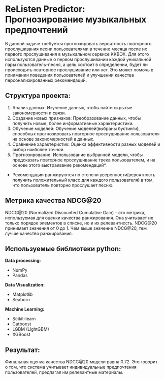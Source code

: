 # ReListen Predictor: Прогнозирование музыкальных предпочтений
В данной задаче требуется прогнозировать вероятность повторного прослушивания песни пользователями в течение месяца после их первого прослушивания в музыкальном сервисе KKBOX. Для этого используются данные о первом прослушивании каждой уникальной пары пользователь-песня, а цель состоит в определении, будет ли происходить повторное прослушивание или нет. Это может помочь в понимании поведения пользователей и улучшении качества персонализированных рекомендаций.

## Структура проекта:
1. Анализ данных:
Изучение данных, чтобы найти скрытые закономерности и связи.
2. Создание новых признаков:
Преобразование данных, чтобы получить новые, более информативные характеристики.
3. Обучение моделей:
Обучение моделей(выбраны бустинги), способных прогнозировать повторное прослушивание пользователя на основе закономерностей в данных.
4. Сравнение характеристик:
Оценка эффективности разных моделей и выбор наиболее точной.
5. Прогнозирование:
Использование выбранной модели, чтобы предсказать повторное прослушивание трека пользователем, и на основе этого выстраивание рекомендаций*.
* Рекомендации ранжируются по степени уверенности(вероятность получить положительный класс для каждого пользователя) в том, что пользователь повторно прослушает песню.

## Метрика качества NDCG@20
NDCG@20 (Normalized Discounted Cumulative Gain) - это метрика, используемая для оценки качества ранжирования. Она учитывает не только порядок элементов в списке, но и их релевантность.
NDCG@20 принимает значения от 0 до 1. Чем выше значение NDCG@20, тем лучше качество ранжирования.

## Используемые библиотеки python:
**Data processing:**
  - NumPy
  - Pandas

**Data Visualization:**
  - Matplotlib
  - Seaborn

**Machine Learning:**
  - Scikit-learn
  - Catboost
  - LGBM (LightGBM)
  - XGBoost

## Результат:
Финальная оценка качества NDCG@20 модели равна 0.72. Это говорит о том, что система учитывает индивидуальные предпочтения пользователей, предлагая им релевантные материалы.
